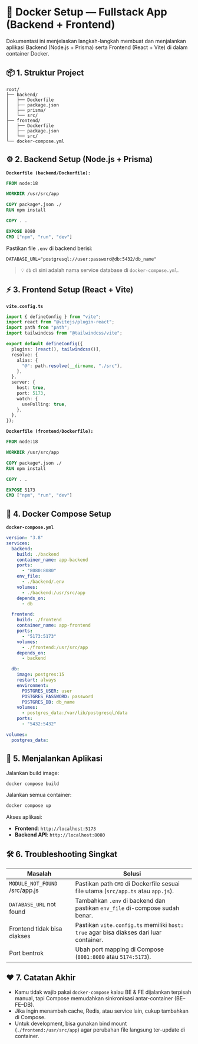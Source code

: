 # 🐳 Docker Setup — Fullstack App (Backend + Frontend)

Dokumentasi ini menjelaskan langkah-langkah membuat dan menjalankan aplikasi Backend (Node.js + Prisma) serta Frontend (React + Vite) di dalam container Docker.

## 📦 1. Struktur Project
```
root/
├── backend/
│   ├── Dockerfile
│   ├── package.json
│   ├── prisma/
│   └── src/
├── frontend/
│   ├── Dockerfile
│   ├── package.json
│   └── src/
└── docker-compose.yml
```

## ⚙️ 2. Backend Setup (Node.js + Prisma)

**`Dockerfile (backend/Dockerfile):`**
```dockerfile
FROM node:18

WORKDIR /usr/src/app

COPY package*.json ./
RUN npm install

COPY . .

EXPOSE 8080
CMD ["npm", "run", "dev"]
```

Pastikan file `.env` di backend berisi:
```
DATABASE_URL="postgresql://user:password@db:5432/db_name"
```

> 💡 `db` di sini adalah nama service database di `docker-compose.yml`.

## ⚡ 3. Frontend Setup (React + Vite)

**`vite.config.ts`**
```typescript
import { defineConfig } from "vite";
import react from "@vitejs/plugin-react";
import path from "path";
import tailwindcss from "@tailwindcss/vite";

export default defineConfig({
  plugins: [react(), tailwindcss()],
  resolve: {
    alias: {
      "@": path.resolve(__dirname, "./src"),
    },
  },
  server: {
    host: true,
    port: 5173,
    watch: {
      usePolling: true,
    },
  },
});
```

**`Dockerfile (frontend/Dockerfile):`**
```dockerfile
FROM node:18

WORKDIR /usr/src/app

COPY package*.json ./
RUN npm install

COPY . .

EXPOSE 5173
CMD ["npm", "run", "dev"]
```

## 🧩 4. Docker Compose Setup

**`docker-compose.yml`**
```yaml
version: "3.8"
services:
  backend:
    build: ./backend
    container_name: app-backend
    ports:
      - "8080:8080"
    env_file:
      - ./backend/.env
    volumes:
      - ./backend:/usr/src/app
    depends_on:
      - db

  frontend:
    build: ./frontend
    container_name: app-frontend
    ports:
      - "5173:5173"
    volumes:
      - ./frontend:/usr/src/app
    depends_on:
      - backend

  db:
    image: postgres:15
    restart: always
    environment:
      POSTGRES_USER: user
      POSTGRES_PASSWORD: password
      POSTGRES_DB: db_name
    volumes:
      - postgres_data:/var/lib/postgresql/data
    ports:
      - "5432:5432"

volumes:
  postgres_data:
```

## 🚀 5. Menjalankan Aplikasi

Jalankan build image:
```bash
docker compose build
```

Jalankan semua container:
```bash
docker compose up
```

Akses aplikasi:
-   **Frontend**: `http://localhost:5173`
-   **Backend API**: `http://localhost:8080`

## 🛠️ 6. Troubleshooting Singkat

| Masalah                   | Solusi                                                                          |
| ------------------------- | ------------------------------------------------------------------------------- |
| `MODULE_NOT_FOUND` /src/app.js | Pastikan path `CMD` di Dockerfile sesuai file utama (`src/app.ts` atau `app.js`). |
| `DATABASE_URL` not found  | Tambahkan `.env` di backend dan pastikan `env_file` di-compose sudah benar.     |
| Frontend tidak bisa diakses | Pastikan `vite.config.ts` memiliki `host: true` agar bisa diakses dari luar container. |
| Port bentrok              | Ubah port mapping di Compose (`8081:8080` atau `5174:5173`).                     |

## ❤️ 7. Catatan Akhir

-   Kamu tidak wajib pakai `docker-compose` kalau BE & FE dijalankan terpisah manual, tapi Compose memudahkan sinkronisasi antar-container (BE–FE–DB).
-   Jika ingin menambah cache, Redis, atau service lain, cukup tambahkan di Compose.
-   Untuk development, bisa gunakan bind mount (`./frontend:/usr/src/app`) agar perubahan file langsung ter-update di container.
